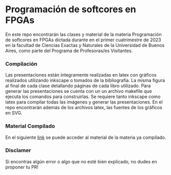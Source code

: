 # Programación de softcores en FPGAs

En este repo encontrarán las clases y material de la materia Programación de softcores en FPGAs dictada durante en el primer cuatrimestre de 2023 en la facultad de Ciencias Exactas y Naturales de la Universidad de Buenos Aires, como parte del Programa de Profesoras/es Visitantes.

### Compilación
Las presentaciones están íntegramente realizadas en latex con gráficos realizados utilizando inkscape o tomados de la bibliografía. La misma figura al final de cada clase detallando páginas de cada libro utilizado.
Para generar las presentaciones se cuenta con un un archivo makefile que ejecuta los comandos para construirlas. Se requiere tanto inkscape como latex para compilar todas las imágenes y generar las presentaciones. En el repo encontrarán además de los archivos latex, las fuentes de los gráficos en SVG.

### Material Compilado
En el siguiente [link](https://drive.google.com/drive/folders/1IgNZ9d5dUS7UU5cLf_yEv8PYfz_RVfVd?usp=sharing) se puede acceder al material de la materia ya compilado.

### Disclamer
Si encontras algún error o algo que no esté bien explicado, no dudes en proponer tu PR!
